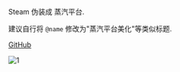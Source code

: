 Steam 伪装成 蒸汽平台.

建议自行将 `@name` 修改为"蒸汽平台美化"等类似标题.

[GitHub](https://github.com/userElaina/this-is-the-China-website)

![1](https://raw.githubusercontent.com/userElaina/this-is-the-China-website/main/steam/show1.png)

